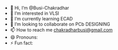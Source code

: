 - 👋 Hi, I’m @Busi-Chakradhar
- 👀 I’m interested in VLSI
- 🌱 I’m currently learning ECAD
- 💞️ I’m looking to collaborate on PCb DESIGNING
- 📫 How to reach me chakradharbusi@gmail.com
- 😄 Pronouns:  
- ⚡ Fun fact:  

<!---
Busi-Chakradhar/Busi-Chakradhar is a ✨ special ✨ repository because its `README.md` (this file) appears on your GitHub profile.
You can click the Preview link to take a look at your changes.
--->
